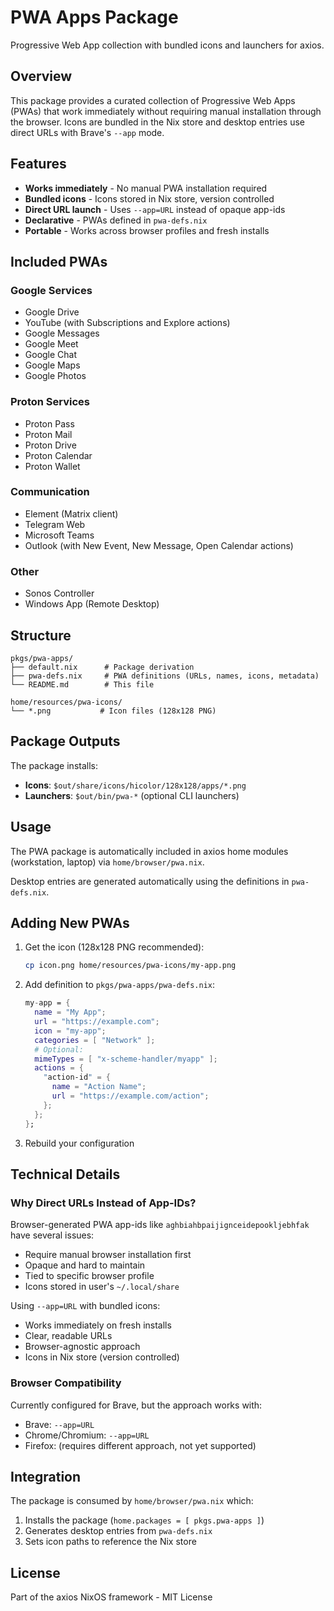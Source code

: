 # PWA Apps Package

Progressive Web App collection with bundled icons and launchers for axios.

## Overview

This package provides a curated collection of Progressive Web Apps (PWAs) that work immediately without requiring manual installation through the browser. Icons are bundled in the Nix store and desktop entries use direct URLs with Brave's `--app` mode.

## Features

- **Works immediately** - No manual PWA installation required
- **Bundled icons** - Icons stored in Nix store, version controlled
- **Direct URL launch** - Uses `--app=URL` instead of opaque app-ids
- **Declarative** - PWAs defined in `pwa-defs.nix`
- **Portable** - Works across browser profiles and fresh installs

## Included PWAs

### Google Services
- Google Drive
- YouTube (with Subscriptions and Explore actions)
- Google Messages
- Google Meet
- Google Chat
- Google Maps
- Google Photos

### Proton Services
- Proton Pass
- Proton Mail
- Proton Drive
- Proton Calendar
- Proton Wallet

### Communication
- Element (Matrix client)
- Telegram Web
- Microsoft Teams
- Outlook (with New Event, New Message, Open Calendar actions)

### Other
- Sonos Controller
- Windows App (Remote Desktop)

## Structure

```
pkgs/pwa-apps/
├── default.nix      # Package derivation
├── pwa-defs.nix     # PWA definitions (URLs, names, icons, metadata)
└── README.md        # This file

home/resources/pwa-icons/
└── *.png           # Icon files (128x128 PNG)
```

## Package Outputs

The package installs:

- **Icons**: `$out/share/icons/hicolor/128x128/apps/*.png`
- **Launchers**: `$out/bin/pwa-*` (optional CLI launchers)

## Usage

The PWA package is automatically included in axios home modules (workstation, laptop) via `home/browser/pwa.nix`.

Desktop entries are generated automatically using the definitions in `pwa-defs.nix`.

## Adding New PWAs

1. Get the icon (128x128 PNG recommended):
   ```bash
   cp icon.png home/resources/pwa-icons/my-app.png
   ```

2. Add definition to `pkgs/pwa-apps/pwa-defs.nix`:
   ```nix
   my-app = {
     name = "My App";
     url = "https://example.com";
     icon = "my-app";
     categories = [ "Network" ];
     # Optional:
     mimeTypes = [ "x-scheme-handler/myapp" ];
     actions = {
       "action-id" = {
         name = "Action Name";
         url = "https://example.com/action";
       };
     };
   };
   ```

3. Rebuild your configuration

## Technical Details

### Why Direct URLs Instead of App-IDs?

Browser-generated PWA app-ids like `aghbiahbpaijignceidepookljebhfak` have several issues:

- Require manual browser installation first
- Opaque and hard to maintain
- Tied to specific browser profile
- Icons stored in user's `~/.local/share`

Using `--app=URL` with bundled icons:
- Works immediately on fresh installs
- Clear, readable URLs
- Browser-agnostic approach
- Icons in Nix store (version controlled)

### Browser Compatibility

Currently configured for Brave, but the approach works with:
- Brave: `--app=URL`
- Chrome/Chromium: `--app=URL`
- Firefox: (requires different approach, not yet supported)

## Integration

The package is consumed by `home/browser/pwa.nix` which:
1. Installs the package (`home.packages = [ pkgs.pwa-apps ]`)
2. Generates desktop entries from `pwa-defs.nix`
3. Sets icon paths to reference the Nix store

## License

Part of the axios NixOS framework - MIT License
